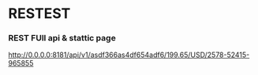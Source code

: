# RESTEST
### REST FUll api & stattic page
http://0.0.0.0:8181/api/v1/asdf366as4df654adf6/199.65/USD/2578-52415-965855